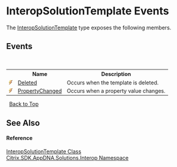 # InteropSolutionTemplate Events
 

The <a href="T_Citrix_SDK_AppDNA_Solutions_Interop_InteropSolutionTemplate">InteropSolutionTemplate</a> type exposes the following members.


## Events
&nbsp;<table><tr><th></th><th>Name</th><th>Description</th></tr><tr><td>![Public event](media/pubevent.gif "Public event")</td><td><a href="E_Citrix_SDK_AppDNA_Solutions_Interop_InteropSolutionTemplate_Deleted">Deleted</a></td><td>
Occurs when the template is deleted.</td></tr><tr><td>![Public event](media/pubevent.gif "Public event")</td><td><a href="E_Citrix_SDK_AppDNA_Solutions_Interop_InteropSolutionTemplate_PropertyChanged">PropertyChanged</a></td><td>
Occurs when a property value changes.</td></tr></table>&nbsp;
<a href="#interopsolutiontemplate-events">Back to Top</a>

## See Also


#### Reference
<a href="T_Citrix_SDK_AppDNA_Solutions_Interop_InteropSolutionTemplate">InteropSolutionTemplate Class</a><br /><a href="N_Citrix_SDK_AppDNA_Solutions_Interop">Citrix.SDK.AppDNA.Solutions.Interop Namespace</a><br />